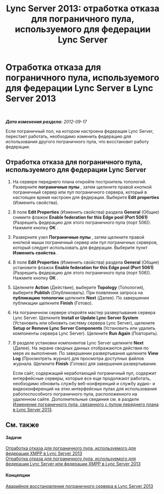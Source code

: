 ﻿---
title: 'Lync Server 2013: отработка отказа для пограничного пула, используемого для федерации Lync Server'
TOCTitle: Отработка отказа для пограничного пула, используемого для федерации Lync Server
ms:assetid: 5c9da0f2-7429-40bb-bb3c-5cc4ecb5a13d
ms:mtpsurl: https://technet.microsoft.com/ru-ru/library/JJ688071(v=OCS.15)
ms:contentKeyID: 49888012
ms.date: 05/19/2016
mtps_version: v=OCS.15
ms.translationtype: HT
---

# Отработка отказа для пограничного пула, используемого для федерации Lync Server в Lync Server 2013

 

_**Дата изменения раздела:** 2012-09-17_

Если пограничный пол, на котором настроена федерация Lync Server, перестает работать, необходимо изменить федерацию для использования другого пограничного пула, что восстановит работу федерации.

## Отработка отказа для пограничного пула, используемого для федерации Lync Server

1.  На сервере переднего плана откройте построитель топологий. Разверните **пограничные пулы** , затем щелкните правой кнопкой пограничный сервер или пул пограничного сервера, который в настоящее время настроен для федерации. Выберите **Edit properties** (Изменить свойства).

2.  В поле **Edit Properties** (Изменить свойства) раздела **General** (Общие) снимите флажок **Enable federation for this Edge pool (Port 5061)** (Разрешить федерацию для этого пограничного пула (порт 506)). Нажмите кнопку **ОК** .

3.  Разверните узел **Пограничные пулы** , затем щелкните правой кнопкой мыши пограничный сервер или пул пограничных серверов, который следует использовать для федерации. Выберите пункт **Изменить свойства** .

4.  В поле **Edit Properties** (Изменить свойства) раздела **General** (Общие) установите флажок **Enable federation for this Edge pool (Port 5061)** (Разрешить федерацию для этого пограничного пула (порт 506)). Нажмите кнопку **ОК** .

5.  Щелкните **Action** (Действие), выберите **Topology** (Топология), выберите **Publish** (Опубликовать). При появлении запроса на **публикацию топологии** щелкните **Next** (Далее). По завершении публикации щелкните **Finish** (Готово).

6.  На пограничном сервере откройте мастер развертывания сервера Lync Server. Щелкните **Install or Update Lync Server System** (Установить или обновить систему сервера Lync Server), щелкните **Setup or Remove Lync Server Components** (Установить или удалить компоненты сервера Lync Server). Щелкните **Run Again** (Повторить).

7.  В разделе установки компонентов Lync Server щелкните **Next** (Далее). На экране сводных данных отображаются действия по мере их выполнения. По завершении развертывания щелкните **View Log** (Просмотреть журнал) для просмотра доступных файлов журнала. Щелкните **Finish** (Готово) для завершения развертывания.
    
    Если сайт, содержащий неработающий пограничный пул, содержит интерфейсные серверы, которые все еще продолжают работать, необходимо обновить службу веб-конференций и службу аудио- и видеоконференций на этих интерфейсных пулах для использования работоспособного пограничного пула, расположенного на удаленном сайте. Дополнительные сведения см. в разделе [Изменение пограничного пула, связанного с пулом переднего плана в Lync Server 2013](lync-server-2013-changing-the-edge-pool-associated-with-a-front-end-pool.md).

## См. также

#### Задачи

[Отработка отказа для пограничного пула, используемого для федерации XMPP в Lync Server 2013](lync-server-2013-failing-over-the-edge-pool-used-for-xmpp-federation.md)  
[Отработка отказа для пограничного пула, используемого для федерации Lync Server или федерации XMPP в Lync Server 2013](lync-server-2013-failing-back-the-edge-pool-used-for-lync-server-federation-or-xmpp-federation.md)  

#### Концепции

[Аварийное восстановление пограничного сервера в Lync Server 2013](lync-server-2013-edge-server-disaster-recovery.md)

